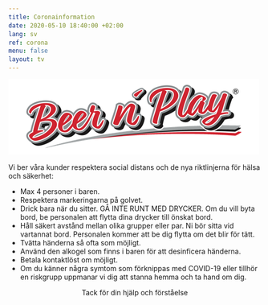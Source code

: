 ```yaml
---
title: Coronainformation
date: 2020-05-10 18:40:00 +02:00
lang: sv
ref: corona
menu: false
layout: tv
---
```


<img src="assets/images/bnp-on-white-medium.png" class="logo">

Vi ber våra kunder respektera social distans och de nya riktlinjerna för hälsa och säkerhet:

- Max 4 personer i baren.
- Respektera markeringarna på golvet.
- Drick bara när du sitter. GÅ INTE RUNT MED DRYCKER. Om du vill byta bord, be personalen att flytta dina drycker till önskat bord.
- Håll säkert avstånd mellan olika grupper eller par. Ni bör sitta vid vartannat bord. Personalen kommer att be dig flytta om det blir för tätt.
- Tvätta händerna så ofta som möjligt.
- Använd den alkogel som finns i baren för att desinficera händerna.
- Betala kontaktlöst om möjligt.
- Om du känner några symtom som förknippas med COVID-19 eller tillhör en riskgrupp uppmanar vi dig att stanna hemma och ta hand om dig.

<center>
Tack för din hjälp och förståelse
</center>

